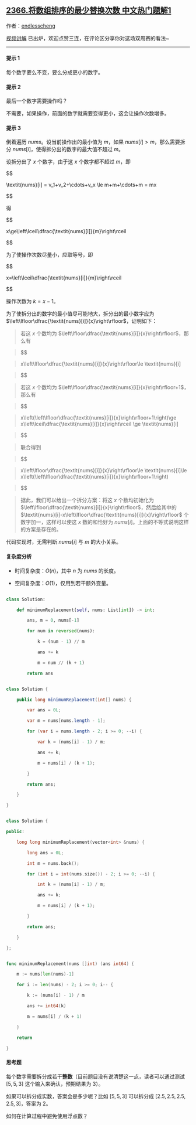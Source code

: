 ## [2366.将数组排序的最少替换次数 中文热门题解1](https://leetcode.cn/problems/minimum-replacements-to-sort-the-array/solutions/100000/by-endlesscheng-d11y)

作者：[endlesscheng](https://leetcode.cn/u/endlesscheng)

[视频讲解](https://www.bilibili.com/video/bv1gB4y1k7Jz) 已出炉，欢迎点赞三连，在评论区分享你对这场双周赛的看法~

--- 

#### 提示 1

每个数字要么不变，要么分成更小的数字。

#### 提示 2

最后一个数字需要操作吗？

不需要，如果操作，前面的数字就需要变得更小，这会让操作次数增多。

#### 提示 3

倒着遍历 $\textit{nums}$。设当前操作出的最小值为 $m$，如果 $\textit{nums}[i]>m$，那么需要拆分 $\textit{nums}[i]$，使得拆分出的数字的最大值不超过 $m$。

设拆分出了 $x$ 个数字，由于这 $x$ 个数字都不超过 $m$，即

$$
\textit{nums}[i] = v_1+v_2+\cdots+v_x \le m+m+\cdots+m = mx
$$ 
 
得 

$$
x\ge\left\lceil\dfrac{\textit{nums}[i]}{m}\right\rceil
$$

为了使操作次数尽量小，应取等号，即

$$
x=\left\lceil\dfrac{\textit{nums}[i]}{m}\right\rceil
$$

操作次数为 $k=x-1$。

为了使拆分出的数字的最小值尽可能地大，拆分出的最小数字应为 $\left\lfloor\dfrac{\textit{nums}[i]}{x}\right\rfloor$，证明如下：

> 若这 $x$ 个数均为 $\left\lfloor\dfrac{\textit{nums}[i]}{x}\right\rfloor$，那么有
> $$
> x\left\lfloor\dfrac{\textit{nums}[i]}{x}\right\rfloor\le \textit{nums}[i]
> $$
> 若这 $x$ 个数均为 $\left\lfloor\dfrac{\textit{nums}[i]}{x}\right\rfloor+1$，那么有
> $$
> x\left(\left\lfloor\dfrac{\textit{nums}[i]}{x}\right\rfloor+1\right)\ge x\left\lceil\dfrac{\textit{nums}[i]}{x}\right\rceil \ge \textit{nums}[i]
> $$
> 联合得到
> $$
> x\left\lfloor\dfrac{\textit{nums}[i]}{x}\right\rfloor\le \textit{nums}[i]\le x\left(\left\lfloor\dfrac{\textit{nums}[i]}{x}\right\rfloor+1\right)
> $$
> 据此，我们可以给出一个拆分方案：将这 $x$ 个数均初始化为 $\left\lfloor\dfrac{\textit{nums}[i]}{x}\right\rfloor$，然后给其中的 $\textit{nums}[i]-x\left\lfloor\dfrac{\textit{nums}[i]}{x}\right\rfloor$ 个数字加一，这样可以使这 $x$ 数的和恰好为 $\textit{nums}[i]$。上面的不等式说明这样的方案是存在的。

代码实现时，无需判断 $\textit{nums}[i]$ 与 $m$ 的大小关系。

#### 复杂度分析

- 时间复杂度：$O(n)$，其中 $n$ 为 $\textit{nums}$ 的长度。
- 空间复杂度：$O(1)$，仅用到若干额外变量。

```py [sol1-Python3]
class Solution:
    def minimumReplacement(self, nums: List[int]) -> int:
        ans, m = 0, nums[-1]
        for num in reversed(nums):
            k = (num - 1) // m
            ans += k
            m = num // (k + 1)
        return ans
```

```java [sol1-Java]
class Solution {
    public long minimumReplacement(int[] nums) {
        var ans = 0L;
        var m = nums[nums.length - 1];
        for (var i = nums.length - 2; i >= 0; --i) {
            var k = (nums[i] - 1) / m;
            ans += k;
            m = nums[i] / (k + 1);
        }
        return ans;
    }
}
```

```cpp [sol1-C++]
class Solution {
public:
    long long minimumReplacement(vector<int> &nums) {
        long ans = 0L;
        int m = nums.back();
        for (int i = int(nums.size()) - 2; i >= 0; --i) {
            int k = (nums[i] - 1) / m;
            ans += k;
            m = nums[i] / (k + 1);
        }
        return ans;
    }
};
```

```go [sol1-Go]
func minimumReplacement(nums []int) (ans int64) {
	m := nums[len(nums)-1]
	for i := len(nums) - 2; i >= 0; i-- {
		k := (nums[i] - 1) / m
		ans += int64(k)
		m = nums[i] / (k + 1)
	}
	return
}
```

#### 思考题

每个数字需要拆分成若干**整数**（目前题目没有说清楚这一点，读者可以通过测试 $[5,5,3]$ 这个输入来确认，预期结果为 $3$）。

如果可以拆分成实数，答案会是多少呢？比如 $[5,5,3]$ 可以拆分成 $[2.5,2.5,2.5,2.5,3]$，答案为 $2$。

如何在计算过程中避免使用浮点数？
